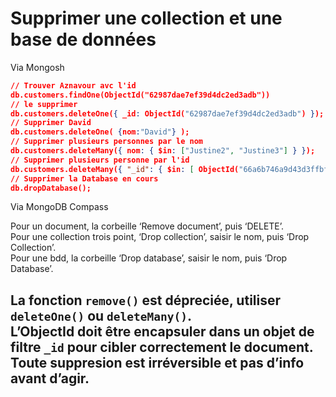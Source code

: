 # **Supprimer une collection et une base de données**
Via Mongosh
```json
// Trouver Aznavour avc l'id
db.customers.findOne(ObjectId("62987dae7ef39d4dc2ed3adb"))
// le supprimer
db.customers.deleteOne({ _id: ObjectId("62987dae7ef39d4dc2ed3adb") });
// Supprimer David
db.customers.deleteOne( {nom:"David"} );
// Supprimer plusieurs personnes par le nom
db.customers.deleteMany({ nom: { $in: ["Justine2", "Justine3"] } });
// Supprimer plusieurs personne par l'id
db.customers.deleteMany({ "_id": { $in: [ ObjectId("66a6b746a9d43d3ffbf2a193"), ObjectId("66a6b746a9d43d3ffbf2a195"), ObjectId("66a6b746a9d43d3ffbf2a197"), ObjectId("66a6b746a9d43d3ffbf2a199") ] } } );
// Supprimer la Database en cours
db.dropDatabase();
```
Via MongoDB Compass  

Pour un document, la corbeille ‘Remove document’, puis ‘DELETE’.  
Pour une collection trois point, ‘Drop collection’, saisir le nom, puis ‘Drop Collection’.  
Pour une bdd, la corbeille ‘Drop database’, saisir le nom, puis ‘Drop Database’.

**La fonction `remove()` est dépreciée, utiliser `deleteOne()` ou `deleteMany()`.**  
L’ObjectId doit être encapsuler dans un objet de filtre `_id` pour cibler correctement le document.  
Toute suppresion est irréversible et pas d’info avant d’agir.
---